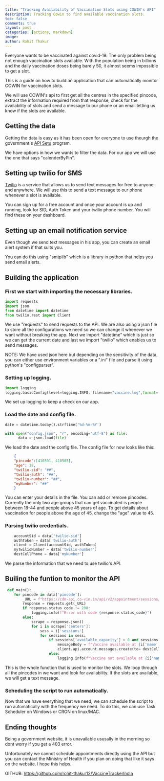 ```yaml
---
title: "Tracking Availability of Vaccination Slots using COWIN's API"
description: Tracking Cowin to find available vaccination slots.
toc: false
comments: true
layout: post
categories: [actions, markdown]
image:
author: Rohit Thakur
---
```


Everyone wants to be vaccinated against covid-19. The only problem being not enough vaccination slots available. With the population being in billions and the daily vaccination doses being barely 50, it almost seems impossible to get a slot.

This is a guide on how to build an application that can automatically monitor COWIN for vaccination slots. 

We will use COWIN's api to first get all the centres in the specified pincode, extract the information required from that response, check for the availability of slots and send a message to our phone or an email letting us know if the slots are available.

## Getting the data

Getting the data is easy as it has been open for everyone to use thourgh the government's [API Setu](https://apisetu.gov.in/public/api/cowin) program. 

We have options in how we wants to filter the data. For our app we will use the one that says "calenderByPin". 

## Setting up twilio for SMS

[Twilio](https://www.twilio.com/) is a service that allows us to send text messages for free to anyone and anywhere. We will use this to send a text message to our phone whenever a slot is available. 

You can sign up for a free account and once your account is up and running, look for SID, Auth Token and your twilio phone number. You will find these on your dashboard. 

## Setting up an email notification service

Even though we send text messages in his app, you can create an email alert system if that suits you. 

You can do this using "smtplib" which is a library in python that helps you send email alerts. 

## Building the application

### First we start with importing the necessary libraries.

```python
import requests
import json
from datetime import datetime
from twilio.rest import Client
```
We use "requests" to send requests to the API. We are also using a json file to store all the configurations we need so we can change it whenever we want without breaking the app. Next we import "datetime" which is just so we can get the current date and last we import "twilio" which enables us to send messages. 

 NOTE: We have used json here but depending on the sensitivity of the data, you can either use environment variables or a ".ini" file and parse it using python's "configparser".

 ### Setting up logging.

```python
import logging
logging.basicConfig(level=logging.INFO, filename="vaccine.log",format='%(asctime)s - %(message)s')  

```

We set up logging to keep a check on our app. 

### Load the date and config file.

```python
date = datetime.today().strftime('%d-%m-%Y')

with open("config.json", "r", encoding="utf-8") as file:
      data = json.load(file) 
```

We load the date and the config file. The config file for now looks like this: 

```json
    {
    "pincode":[410501, 410505],
    "age": 18,
    "twilio-sid": "##",
    "twilio-auth": "##",
    "twilio-number": "##",
    "myNumber": "##"
    }
```
You can enter your details in the file. You can add or remove pincodes. Currently the only two age groups that can get vaccinated is people between 18-44 and people above 45 years of age. To get details about vaccination for people above the age of 45, change the "age" value to 45.

### Parsing twilio credentials.

```python
    accountSid = data['twilio-sid']
    authToken = data['twilio-auth']
    client = Client(accountSid, authToken)
    myTwilioNumber = data['twilio-number'] 
    destCellPhone = data['myNumber']

 ```

 We parse the information that we need to use twilio's API. 

## Builing the funtion to monitor the API

```python
 def main():
    for pincode in data['pincode']:
        _URL = f"https://cdn-api.co-vin.in/api/v2/appointment/sessions/public/calendarByPin?pincode={pincode}&date={date}"
        response = requests.get(_URL)
        if response.status_code != 200:
            logging.info(f"Error with code {response.status_code}")
        else:
            scrape = response.json()
            for i in scrape['centers']:
                sess = i['sessions']
                for sessions in sess:
                    if sessions['available_capacity'] > 0 and sessions['min_age_limit'] == data['age']:
                        messageBody = f"Vaccine available at {i['name']} -  {i['address']} - {i['pincode']} on {sessions['date']} and the variant is {sessions['vaccine']}"
                        client.api.account.messages.create(to= destCellPhone, from_=myTwilioNumber, body=messageBody) 
                    else:
                        logging.info(f"Vaccine not available at {i['name']} - {i['pincode']}")
```

This is the whole function that is used to monitor the slots. We loop through all the pincodes in we want and look for availability. If the slots are available, we will get a text message. 

### Scheduling the script to run automatically. 

Now that we have everything that we need, we can schedule the script to run automatically with the frequency we need. To do this, we can use Task Scheduler on Windows or CRON on linux/MAC. 

## Ending thoughts

Being a government website, it is unavailable ususally in the morning so dont worry if you get a 403 error. 

Unfortunately we cannot schedule appointments directly using the API but you can contact the Ministry of Health if you plan on doing that like it says on the website. I hope this helps. 

GITHUB: https://github.com/rohit-thakur12/VaccineTrackerIndia
